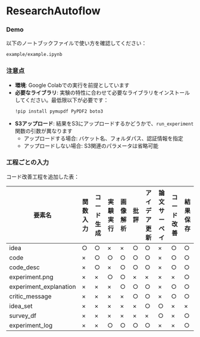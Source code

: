 # ResearchAutoflow

### Demo

以下のノートブックファイルで使い方を確認してください：
```bash
example/example.ipynb
```

### 注意点

- **環境**: Google Colabでの実行を前提としています
- **必要なライブラリ**: 実験の特性に合わせて必要なライブラリをインストールしてください。最低限以下が必要です：
  ```bash
  !pip install pymupdf PyPDF2 boto3
  ```
- **S3アップロード**: 結果をS3にアップロードするかどうかで、`run_experiment`関数の引数が異なります
  - アップロードする場合: バケット名、フォルダパス、認証情報を指定
  - アップロードしない場合: S3関連のパラメータは省略可能

### 工程ごとの入力

コード改善工程を追加した表：

| 要素名 | 関数入力 | コード生成 | 実験実行 | 画像解析 | 批評 | アイデア更新 | 論文サーベイ | コード改善 | 結果保存 |
|--------|---------|-----------|----------|-----------|------|-------------|-------------|------------|----------|
| idea | ○ | ○ | × | × | ○ | ○ | × | ○ | ○ |
| code | × | ○ | ○ | ○ | ○ | ○ | × | ○ | ○ |
| code_desc | × | ○ | × | ○ | ○ | ○ | × | ○ | ○ |
| experiment.png | × | × | ○ | ○ | × | × | × | × | ○ |
| experiment_explanation | × | × | × | ○ | ○ | ○ | × | ○ | ○ |
| critic_message | × | × | × | × | ○ | ○ | × | ○ | ○ |
| idea_set | × | × | × | × | × | ○ | ○ | × | × |
| survey_df | × | × | × | × | × | × | ○ | × | ○ |
| experiment_log | × | × | ○ | ○ | ○ | ○ | × | × | ○ |